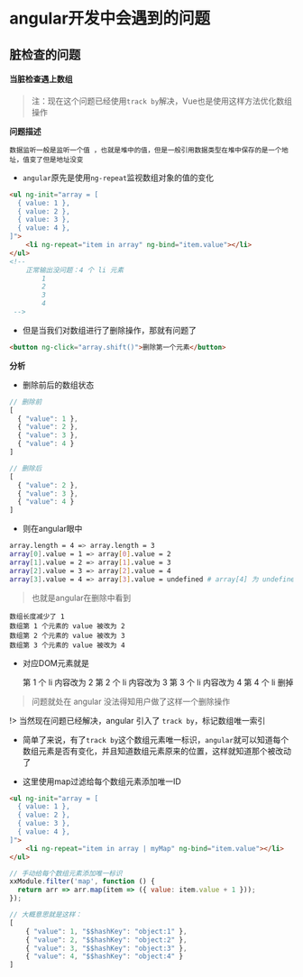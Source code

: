 <!--
 * @Description: angular开发中会遇到的问题
 * @Date: 2019-08-19 17:42:50
 * @LastEditors: phoebus
 * @LastEditTime: 2019-08-19 18:05:58
 -->
# angular开发中会遇到的问题

## 脏检查的问题

#### 当脏检查遇上数组

> 注：现在这个问题已经使用`track by`解决，Vue也是使用这样方法优化数组操作

**问题描述**

	数据监听一般是监听一个值 ，也就是堆中的值，但是一般引用数据类型在堆中保存的是一个地址，值变了但是地址没变

* `angular`原先是使用`ng-repeat`监视数组对象的值的变化

``` html
<ul ng-init="array = [
  { value: 1 },
  { value: 2 },
  { value: 3 },
  { value: 4 },
]">
	<li ng-repeat="item in array" ng-bind="item.value"></li>
</ul>
<!-- 
	正常输出没问题：4 个 li 元素
		1
		2
		3
		4
 -->
```

* 但是当我们对数组进行了删除操作，那就有问题了

``` html
<button ng-click="array.shift()">删除第一个元素</button>
```

**分析**

* 删除前后的数组状态

``` js
// 删除前
[
  { "value": 1 },
  { "value": 2 },
  { "value": 3 },
  { "value": 4 }
]

// 删除后
[
  { "value": 2 },
  { "value": 3 },
  { "value": 4 }
]
```

* 则在angular眼中

``` bash
array.length = 4 => array.length = 3
array[0].value = 1 => array[0].value = 2
array[1].value = 2 => array[1].value = 3
array[2].value = 3 => array[2].value = 4
array[3].value = 4 => array[3].value = undefined # array[4] 为 undefined，则 undefined.value 为 undefined
```

> 也就是angular在删除中看到

	数组长度减少了 1
	数组第 1 个元素的 value 被改为 2
	数组第 2 个元素的 value 被改为 3
	数组第 3 个元素的 value 被改为 4

* 对应DOM元素就是

	第 1 个 li 内容改为 2
	第 2 个 li 内容改为 3
	第 3 个 li 内容改为 4
	第 4 个 li 删掉

> 问题就处在 angular 没法得知用户做了这样一个删除操作

!> 当然现在问题已经解决，angular 引入了 `track by`，标记数组唯一索引

* 简单了来说，有了`track by`这个数组元素唯一标识，`angular`就可以知道每个数组元素是否有变化，并且知道数组元素原来的位置，这样就知道那个被改动了

* 这里使用map过滤给每个数组元素添加唯一ID

``` html
<ul ng-init="array = [
  { value: 1 },
  { value: 2 },
  { value: 3 },
  { value: 4 },
]">
	<li ng-repeat="item in array | myMap" ng-bind="item.value"></li>
</ul>
```

``` js
// 手动给每个数组元素添加唯一标识
xxModule.filter('map', function () {
  return arr => arr.map(item => ({ value: item.value + 1 }));
});

// 大概意思就是这样：
[
	{ "value": 1, "$$hashKey": "object:1" },
	{ "value": 2, "$$hashKey": "object:2" },
	{ "value": 3, "$$hashKey": "object:3" },
	{ "value": 4, "$$hashKey": "object:4" }
]
```
